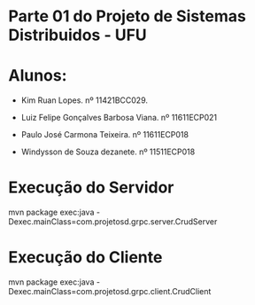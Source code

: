 # Parte 01 do Projeto de Sistemas Distribuidos - UFU

# Alunos:
  - Kim Ruan Lopes. nº 11421BCC029.
  
  - Luiz Felipe Gonçalves Barbosa Viana. nº 11611ECP021  
  
  - Paulo José Carmona Teixeira. nº 11611ECP018
  
  - Windysson de Souza dezanete. nº 11511ECP018
  
 # Execução do Servidor
 mvn package exec:java -Dexec.mainClass=com.projetosd.grpc.server.CrudServer
 
 # Execução do Cliente
 mvn package exec:java -Dexec.mainClass=com.projetosd.grpc.client.CrudClient
